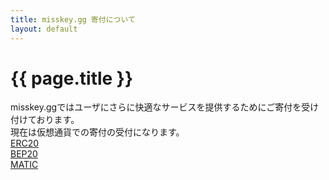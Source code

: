 ```yaml
---
title: misskey.gg 寄付について
layout: default
---
```

 
# {{ page.title }}

misskey.ggではユーザにさらに快適なサービスを提供するためにご寄付を受け付けております。  
現在は仮想通貨での寄付の受付になります。  
[ERC20](https://etherscan.io/address/0x8b0102B188D0ec737C73240dB0847484C98f80D0)  
[BEP20](https://bscscan.com/address/0x8b0102B188D0ec737C73240dB0847484C98f80D0)  
[MATIC](https://polygonscan.com/address/0x8b0102B188D0ec737C73240dB0847484C98f80D0)  
